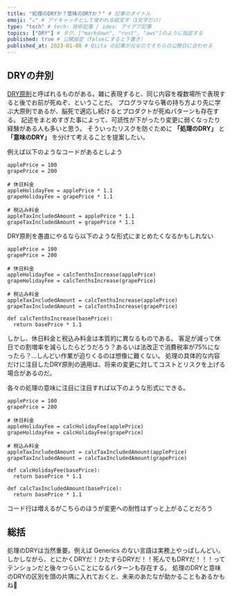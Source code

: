 ```yaml
---
title: "処理のDRYか？意味のDRYか？" # 記事のタイトル
emoji: "⚔️" # アイキャッチとして使われる絵文字（1文字だけ）
type: "tech" # tech: 技術記事 / idea: アイデア記事
topics: ["DRY"] # タグ。["markdown", "rust", "aws"]のように指定する
published: true # 公開設定（falseにすると下書き）
published_at: 2023-01-08 # Qiita の記事が元なのでそちらの公開日に合わせる
---
```


## DRYの弁別

[DRY原則](https://ja.wikipedia.org/wiki/Don't_repeat_yours)と呼ばれるものがある。雑に表現すると、同じ内容を複数場所で表現すると後でお前が死ぬぞ、ということだ。
プログラマなら箸の持ち方より先に学ぶ大原則であるが、脳死で適応し続けるとプロダクトが死ぬパターンも存在する。
記述をまとめすぎた事によって、可読性が下がったり変更に弱くなったり経験がある人も多いと思う。
そういったリスクを防ぐために __「処理のDRY」__ と __「意味のDRY」__ を分けて考えることを提案したい。

例えば以下のようなコードがあるとしよう

```:python
applePrice = 100
grapePrice = 200

# 休日料金
appleHolidayFee = applePrice * 1.1
grapeHolidayFee = grapePrice * 1.1

# 税込み料金
appleTaxIncludedAmount = applePrice * 1.1
grapeTaxIncludedAmount = grapePrice * 1.1
```

DRY原則を愚直にやるなら以下のような形式にまとめたくなるかもしれない


```:python
applePrice = 100
grapePrice = 200

# 休日料金
appleHolidayFee = calcTenthsIncrease(applePrice)
grapeHolidayFee = calcTenthsIncrease(grapePrice)

# 税込み料金
appleTaxIncludedAmount = calcTenthsIncrease(applePrice)
grapeTaxIncludedAmount = calcTenthsIncrease(grapePrice)

def calcTenthsIncrease(basePrice):
  return basePrice * 1.1
```

しかし、休日料金と税込み料金は本質的に異なるものである。
客足が減って休日での割増率を減らしたらどうだろう？あるいは法改正で消費税率が75%になったら？...しんどい作業が迫りくるのは想像に難くない。
処理の具体的な内容だけに注目したDRY原則の適用は、将来の変更に対してコストとリスクを上げる場合があるのだ。

各々の処理の意味に注目に注目すれば以下のような形式にできる。

```:python
applePrice = 100
grapePrice = 200

# 休日料金
appleHolidayFee = calcHolidayFee(applePrice)
grapeHolidayFee = calcHolidayFee(grapePrice)

# 税込み料金
appleTaxIncludedAmount = calcTaxIncludedAmount(applePrice)
grapeTaxIncludedAmount = calcTaxIncludedAmount(grapePrice)

def calcHolidayFee(basePrice):
  return basePrice * 1.1

def calcTaxIncludedAmount(basePrice):
  return basePrice * 1.1
```

コード行は増えるがこちらのほうが変更への耐性はずっと上がることだろう

## 総括

処理のDRYは当然重要。例えば Generics のない言語は実務上やっぱしんどい。
しかしながら、とにかくDRYだ！ひたすらDRYだ！！死んでもDRYだ！！！ってテンションだと後々つらいことになるパターンも存在する。
処理のDRYと意味のDRYの区別を頭の片隅に入れておくと、未来のあたなが助かることもあるかもね🫵
